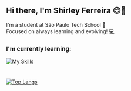 ## Hi there, I'm Shirley Ferreira 😊💚
I'm a student at São Paulo Tech School 💙
<br>
Focused on always learning and evolving! 💻 

### I'm currently learning:
[![My Skills](https://skillicons.dev/icons?i=js,java,css,html,typescript,python,angular)](https://skillicons.dev)

# 
[![Top Langs](https://github-readme-stats.vercel.app/api/top-langs/?username=ShirleyFerr&layout=compact)](https://github.com/ShirleyFerr/github-readme-stats)




